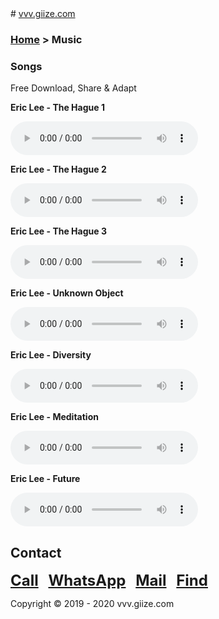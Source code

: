 <head>
<link rel="apple-touch-icon" sizes="180x180" href="/apple-touch-icon.png">
<link rel="icon" type="image/png" sizes="32x32" href="/favicon-32x32.png">
<link rel="icon" type="image/png" sizes="16x16" href="/favicon-16x16.png">
<link rel="manifest" href="/site.webmanifest">
<meta name="viewport" content="width=device-width, initial-scale=1">
<style>
img {
  border-radius: 50%;
}
</style>
</head>
# <a href="http://vvv.giize.com" >vvv.giize.com</a>

### <a href="https://ictg.github.io" >Home</a> > Music

### Songs
Free Download, Share & Adapt

**Eric Lee - The Hague 1**
	
<audio src="/The-Hague-1.mp3" controls ></audio>

**Eric Lee - The Hague 2**
	
<audio src="/The-Hague-2.mp3" controls ></audio>

**Eric Lee - The Hague 3**
	
<audio src="/The-Hague-3.mp3" controls ></audio>

**Eric Lee - Unknown Object**

<audio src="/Unknown-Object.mp3" controls ></audio>

**Eric Lee -  Diversity**
	
<audio src="/Diversity.mp3" controls ></audio>

**Eric Lee -  Meditation**
	
<audio src="/Meditation.mp3" controls ></audio>

**Eric Lee -  Future**
	
<audio src="/Future.mp3" controls ></audio>

## Contact
<strong><font size="5"><a href="tel:+31684153347">Call</a></font></strong> &nbsp;&nbsp; <strong><font size="5"> <a href="https://wa.me/31684153347?text=VVV.GIIZE.COM" target="_blank">WhatsApp</a></font></strong> &nbsp;&nbsp; <strong><font size="5"><a href="mailto:vvv.giize@gmail.com" target="_blank">Mail</a></font></strong> &nbsp;&nbsp; <strong><font size="5"><a href="https://www.google.com/maps/place/ictg/@52.4983187,13.435691,15z/data=!4m5!3m4!1s0x0:0x8c580381586550dd!8m2!3d52.4983187!4d13.435691" target="_blank">Find</a></font></strong>

Copyright © 2019 - 2020 vvv.giize.com
